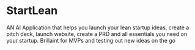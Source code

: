# StartLean
AN AI Application that helps you launch your lean startup ideas, create a pitch deck, launch website, create a PRD and all essentials you need on your startup. Brillaint for MVPs and testing out new ideas on the go 
